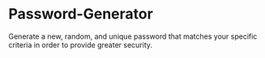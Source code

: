 # Password-Generator
Generate a new, random, and unique password that matches your specific criteria in order to provide greater security.
